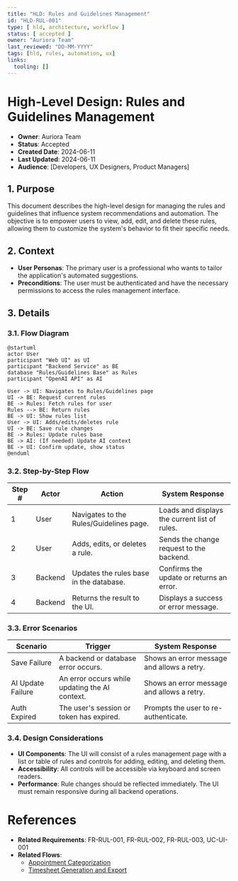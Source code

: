 ```yaml
---
title: "HLD: Rules and Guidelines Management"
id: "HLD-RUL-001"
type: [ hld, architecture, workflow ]
status: [ accepted ]
owner: "Auriora Team"
last_reviewed: "DD-MM-YYYY"
tags: [hld, rules, automation, ux]
links:
  tooling: []
---
```


# High-Level Design: Rules and Guidelines Management

- **Owner**: Auriora Team
- **Status**: Accepted
- **Created Date**: 2024-06-11
- **Last Updated**: 2024-06-11
- **Audience**: [Developers, UX Designers, Product Managers]

## 1. Purpose

This document describes the high-level design for managing the rules and guidelines that influence system recommendations and automation. The objective is to empower users to view, add, edit, and delete these rules, allowing them to customize the system's behavior to fit their specific needs.

## 2. Context

- **User Personas**: The primary user is a professional who wants to tailor the application's automated suggestions.
- **Preconditions**: The user must be authenticated and have the necessary permissions to access the rules management interface.

## 3. Details

### 3.1. Flow Diagram

```mermaid
@startuml
actor User
participant "Web UI" as UI
participant "Backend Service" as BE
database "Rules/Guidelines Base" as Rules
participant "OpenAI API" as AI

User -> UI: Navigates to Rules/Guidelines page
UI -> BE: Request current rules
BE -> Rules: Fetch rules for user
Rules --> BE: Return rules
BE -> UI: Show rules list
User -> UI: Adds/edits/deletes rule
UI -> BE: Save rule changes
BE -> Rules: Update rules base
BE -> AI: (If needed) Update AI context
BE -> UI: Confirm update, show status
@enduml
```

### 3.2. Step-by-Step Flow

| Step # | Actor   | Action                                      | System Response                                      |
|--------|---------|---------------------------------------------|------------------------------------------------------|
| 1      | User    | Navigates to the Rules/Guidelines page.     | Loads and displays the current list of rules.        |
| 2      | User    | Adds, edits, or deletes a rule.             | Sends the change request to the backend.             |
| 3      | Backend | Updates the rules base in the database.     | Confirms the update or returns an error.             |
| 4      | Backend | Returns the result to the UI.               | Displays a success or error message.                 |

### 3.3. Error Scenarios

| Scenario          | Trigger                                     | System Response                                 |
|-------------------|---------------------------------------------|-------------------------------------------------|
| Save Failure      | A backend or database error occurs.         | Shows an error message and allows a retry.      |
| AI Update Failure | An error occurs while updating the AI context.| Shows an error message and allows a retry.      |
| Auth Expired      | The user's session or token has expired.    | Prompts the user to re-authenticate.            |

### 3.4. Design Considerations

- **UI Components**: The UI will consist of a rules management page with a list or table of rules and controls for adding, editing, and deleting them.
- **Accessibility**: All controls will be accessible via keyboard and screen readers.
- **Performance**: Rule changes should be reflected immediately. The UI must remain responsive during all backend operations.

# References

- **Related Requirements**: FR-RUL-001, FR-RUL-002, FR-RUL-003, UC-UI-001
- **Related Flows**:
  - [Appointment Categorization](./HLD-CAT-001-Appointment-Categorization.md)
  - [Timesheet Generation and Export](./HLD-BIL-001-Timesheet-Generation-and-Export.md)